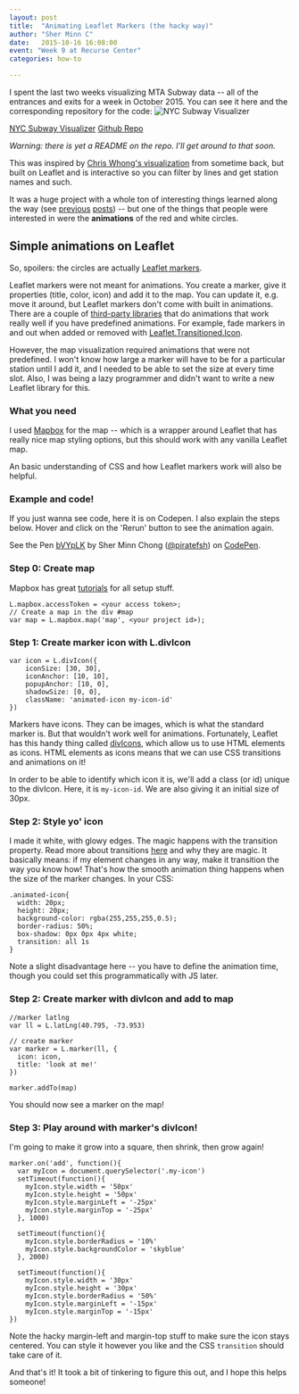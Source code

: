 ```yaml
---
layout: post
title:  "Animating Leaflet Markers (the hacky way)"
author: "Sher Minn C"
date:   2015-10-16 16:08:00
event: "Week 9 at Recurse Center"
categories: how-to

---
```

I spent the last two weeks visualizing MTA Subway data -- all of the entrances and exits for a week in October 2015. You can see it here and the corresponding repository for the code:
![NYC Subway Visualizer](/assets/images/subway/subway-visualizer.gif)

<a href="http://piratefsh.github.io/mta-maps/public" class='btn btn-primary'>NYC Subway Visualizer</a>
<a href="https://github.com/piratefsh/mta-maps" class='btn btn-default'>Github Repo</a>

_Warning: there is yet a README on the repo. I'll get around to that soon._

This was inspired by [Chris Whong's visualization](chriswhong.com/open-data/visualizing-the-mtas-turnstile-data/) from sometime back, but built on Leaflet and is interactive so you can filter by lines and get station names and such.

It was a huge project with a whole ton of interesting things learned along the way (see [previous](/projects/2015/10/05/mta-subway-turnstile-charts.html) [posts](/projects/2015/10/03/mta-subway-turnstile-data.html)) -- but one of the things that people were interested in were the **animations** of the red and white circles.

## Simple animations on Leaflet
So, spoilers: the circles are actually [Leaflet markers](http://leafletjs.com/reference.html#marker).

Leaflet markers were not meant for animations. You create a marker, give it properties (title, color, icon) and add it to the map. You can update it, e.g. move it around, but Leaflet markers don't come with built in animations. There are a couple of [third-party libraries](http://leafletjs.com/plugins.html#overlay-animations) that do animations that work really well if you have predefined animations. For example, fade markers in and out when added or removed with [Leaflet.Transitioned.Icon](https://github.com/naturalatlas/leaflet-transitionedicon). 

However, the map visualization required animations that were not predefined. I won't know how large a marker will have to be for a particular station until I add it, and I needed to be able to set the size at every time slot. Also, I was being a lazy programmer and didn't want to write a new Leaflet library for this.

### What you need
I used [Mapbox](https://www.mapbox.com/mapbox.js/api/v2.2.2/) for the map -- which is a wrapper around Leaflet that has really nice map styling options, but this should work with any vanilla Leaflet map. 

An basic understanding of CSS and how Leaflet markers work will also be helpful.

### Example and code! 
If you just wanna see code, here it is on Codepen. I also explain the steps below. Hover and click on the 'Rerun' button to see the animation again.

<p data-height="268" data-theme-id="0" data-slug-hash="bVYpLK" data-default-tab="result" data-user="piratefsh" class='codepen'>See the Pen <a href='http://codepen.io/piratefsh/pen/bVYpLK/'>bVYpLK</a> by Sher Minn Chong (<a href='http://codepen.io/piratefsh'>@piratefsh</a>) on <a href='http://codepen.io'>CodePen</a>.</p>
<script async src="//assets.codepen.io/assets/embed/ei.js"></script>

### Step 0: Create map
Mapbox has great [tutorials](https://www.mapbox.com/mapbox.js/api/v2.2.2/) for all setup stuff.

    L.mapbox.accessToken = <your access token>;
    // Create a map in the div #map
    var map = L.mapbox.map('map', <your project id>);

### Step 1: Create marker icon with L.divIcon

    var icon = L.divIcon({
        iconSize: [30, 30],
        iconAnchor: [10, 10],
        popupAnchor: [10, 0],
        shadowSize: [0, 0],
        className: 'animated-icon my-icon-id' 
    })

Markers have icons. They can be images, which is what the standard marker is. But that wouldn't work well for animations. Fortunately, Leaflet has this handy thing called [divIcons](http://leafletjs.com/reference.html#divicon), which allow us to use HTML elements as icons. HTML elements as icons means that we can use CSS transitions and animations on it!

In order to be able to identify which icon it is, we'll add a class (or id) unique to the divIcon. Here, it is `my-icon-id`. We are also giving it an initial size of 30px. 

### Step 2: Style yo' icon

I made it white, with glowy edges. The magic happens with the transition property. Read more about transitions [here](https://css-tricks.com/almanac/properties/t/transition/) and why they are magic. It basically means: if my element changes in any way, make it transition the way you know how! That's how the smooth animation thing happens when the size of the marker changes. In your CSS:

    .animated-icon{
      width: 20px;
      height: 20px;
      background-color: rgba(255,255,255,0.5);
      border-radius: 50%;
      box-shadow: 0px 0px 4px white;
      transition: all 1s 
    }

Note a slight disadvantage here -- you have to define the animation time, though you could set this programmatically with JS later.

### Step 2: Create marker with divIcon and add to map
    //marker latlng
    var ll = L.latLng(40.795, -73.953)

    // create marker
    var marker = L.marker(ll, {
      icon: icon,
      title: 'look at me!'
    })

    marker.addTo(map)

You should now see a marker on the map!

### Step 3: Play around with marker's divIcon!
I'm going to make it grow into a square, then shrink, then grow again! 

    marker.on('add', function(){
      var myIcon = document.querySelector('.my-icon')
      setTimeout(function(){
        myIcon.style.width = '50px'
        myIcon.style.height = '50px'
        myIcon.style.marginLeft = '-25px'
        myIcon.style.marginTop = '-25px'
      }, 1000)

      setTimeout(function(){
        myIcon.style.borderRadius = '10%'
        myIcon.style.backgroundColor = 'skyblue'
      }, 2000)

      setTimeout(function(){
        myIcon.style.width = '30px'
        myIcon.style.height = '30px'
        myIcon.style.borderRadius = '50%'
        myIcon.style.marginLeft = '-15px'
        myIcon.style.marginTop = '-15px'
    })

Note the hacky margin-left and margin-top stuff to make sure the icon stays centered. You can style it however you like and the CSS `transition` should take care of it. 

And that's it! It took a bit of tinkering to figure this out, and I hope this helps someone!
